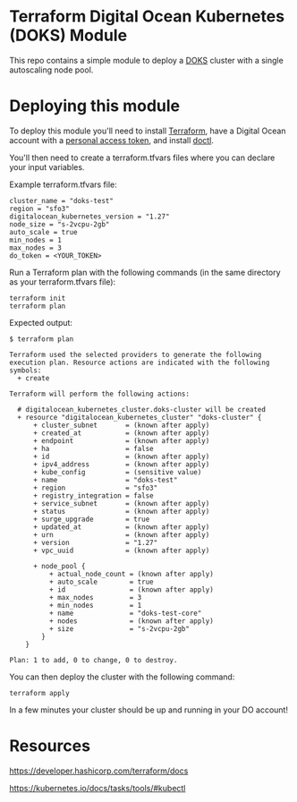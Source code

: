 # Terraform Digital Ocean Kubernetes (DOKS) Module

This repo contains a simple module to deploy a [DOKS](https://docs.digitalocean.com/products/kubernetes/) cluster with a single autoscaling node pool.

# Deploying this module

To deploy this module you'll need to install [Terraform](https://docs.digitalocean.com/products/kubernetes/), have a Digital Ocean account with a [personal access token](https://docs.digitalocean.com/reference/api/create-personal-access-token/), and install [doctl](https://docs.digitalocean.com/reference/doctl/how-to/install/).

You'll then need to create a terraform.tfvars files where you can declare your input variables.

Example terraform.tfvars file:
```
cluster_name = "doks-test"
region = "sfo3"
digitalocean_kubernetes_version = "1.27"
node_size = "s-2vcpu-2gb"
auto_scale = true
min_nodes = 1
max_nodes = 3
do_token = <YOUR_TOKEN>
```

Run a Terraform plan with the following commands (in the same directory as your terraform.tfvars file):
```
terraform init
terraform plan
```

Expected output:
```
$ terraform plan

Terraform used the selected providers to generate the following execution plan. Resource actions are indicated with the following
symbols:
  + create

Terraform will perform the following actions:

  # digitalocean_kubernetes_cluster.doks-cluster will be created
  + resource "digitalocean_kubernetes_cluster" "doks-cluster" {
      + cluster_subnet       = (known after apply)
      + created_at           = (known after apply)
      + endpoint             = (known after apply)
      + ha                   = false
      + id                   = (known after apply)
      + ipv4_address         = (known after apply)
      + kube_config          = (sensitive value)
      + name                 = "doks-test"
      + region               = "sfo3"
      + registry_integration = false
      + service_subnet       = (known after apply)
      + status               = (known after apply)
      + surge_upgrade        = true
      + updated_at           = (known after apply)
      + urn                  = (known after apply)
      + version              = "1.27"
      + vpc_uuid             = (known after apply)

      + node_pool {
          + actual_node_count = (known after apply)
          + auto_scale        = true
          + id                = (known after apply)
          + max_nodes         = 3
          + min_nodes         = 1
          + name              = "doks-test-core"
          + nodes             = (known after apply)
          + size              = "s-2vcpu-2gb"
        }
    }

Plan: 1 to add, 0 to change, 0 to destroy.
```

You can then deploy the cluster with the following command:
```
terraform apply
```

In a few minutes your cluster should be up and running in your DO account!

# Resources

https://developer.hashicorp.com/terraform/docs

https://kubernetes.io/docs/tasks/tools/#kubectl
